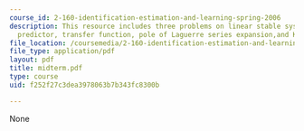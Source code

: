 ```yaml
---
course_id: 2-160-identification-estimation-and-learning-spring-2006
description: This resource includes three problems on linear stable system, one-step-ahead
  predictor, transfer function, pole of Laguerre series expansion,and Kalman filter.
file_location: /coursemedia/2-160-identification-estimation-and-learning-spring-2006/f252f27c3dea3978063b7b343fc8300b_midterm.pdf
file_type: application/pdf
layout: pdf
title: midterm.pdf
type: course
uid: f252f27c3dea3978063b7b343fc8300b

---
```

None